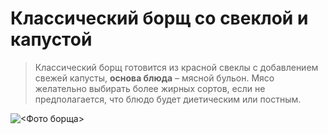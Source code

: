 # Классический борщ со свеклой и капустой

> Классический борщ готовится из красной свеклы с добавлением свежей капусты, **основа блюда** – мясной бульон. Мясо желательно выбирать более жирных сортов, если не предполагается, что блюдо будет диетическим или постным.

![<Фото борща>](../hw_git/borsh.jpg)

